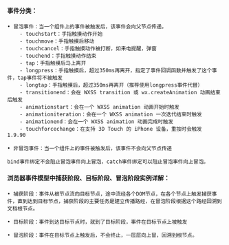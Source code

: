 #### 事件分类：
	• 冒泡事件：当一个组件上的事件被触发后，该事件会向父节点传递。
		- touchstart：手指触摸动作开始	
		- touchmove：手指触摸后移动	
		- touchcancel：手指触摸动作被打断，如来电提醒，弹窗	
		- touchend：手指触摸动作结束	
		- tap：手指触摸后马上离开	
		- longpress：手指触摸后，超过350ms再离开，指定了事件回调函数并触发了这个事件，tap事件将不被触发
		- longtap：手指触摸后，超过350ms再离开（推荐使用longpress事件代替）	
		- transitionend：会在 WXSS transition 或 wx.createAnimation 动画结束后触发	
		- animationstart：会在一个 WXSS animation 动画开始时触发	
		- animationiteration：会在一个 WXSS animation 一次迭代结束时触发	
		- animationend：会在一个 WXSS animation 动画完成时触发	
		- touchforcechange：在支持 3D Touch 的 iPhone 设备，重按时会触发	1.9.90
		
	• 非冒泡事件：当一个组件上的事件被触发后，该事件不会向父节点传递
	
	bind事件绑定不会阻止冒泡事件向上冒泡，catch事件绑定可以阻止冒泡事件向上冒泡。

#### 浏览器事件模型中捕获阶段、目标阶段、冒泡阶段实例详解：
	• 捕获阶段：事件从根节点流向目标节点，途中流经各个DOM节点，在各个节点上触发捕获事件，直到达到目标节点，捕获阶段的主要任务是建立传播路经，在冒泡阶段根据这个路经回溯到文档根节点。
	
	• 目标阶段：事件到达目标节点时，就到了目标阶段，事件在目标节点上被触发
	
	• 冒泡阶段：事件在目标节点上触发后，不会终止，一层层向上冒，回溯到根节点。
